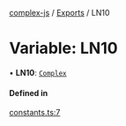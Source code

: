 [complex-js](../README.md) / [Exports](../modules.md) / LN10

# Variable: LN10

• **LN10**: [`Complex`](../classes/Complex.md)

#### Defined in

[constants.ts:7](https://github.com/patrickroberts/complex/blob/master/src/constants.ts#L7)
